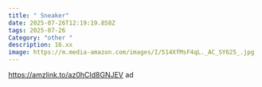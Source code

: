```yaml
---
title: " Sneaker"
date: 2025-07-26T12:19:19.858Z
tags: 2025-07-26
Category: "other "
description: 16.xx
image: https://m.media-amazon.com/images/I/514XfMsF4qL._AC_SY625_.jpg
---
```

https://amzlink.to/az0hCId8GNJEV ad